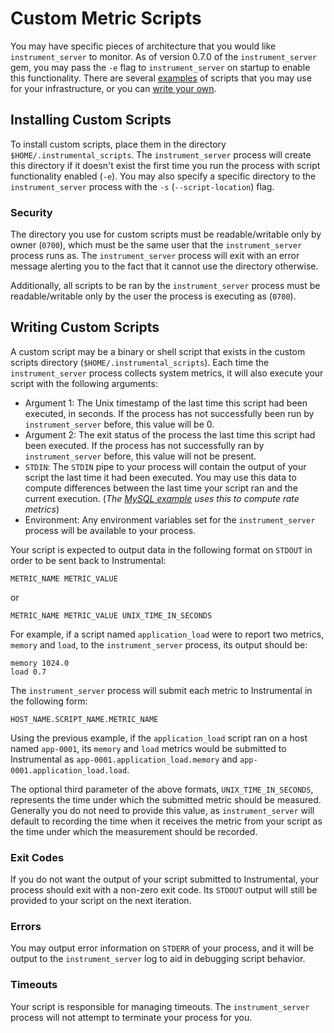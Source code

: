 # Custom Metric Scripts

You may have specific pieces of architecture that you would like `instrument_server` to monitor. As of version 0.7.0 of the `instrument_server` gem, you may pass the `-e` flag to `instrument_server` on startup to enable this functionality. There are several [examples](examples/) of scripts that you may use for your infrastructure, or you can [write your own](#writing_custom_scripts).

## Installing Custom Scripts

To install custom scripts, place them in the directory `$HOME/.instrumental_scripts`. The `instrument_server` process will create this directory if it doesn't exist the first time you run the process with script functionality enabled (`-e`). You may also specify a specific directory to the `instrument_server` process with the `-s` (`--script-location`) flag.

### Security


The directory you use for custom scripts must be readable/writable only by owner (`0700`), which must be the same user that the `instrument_server` process runs as. The `instrument_server` process will exit with an error message alerting you to the fact that it cannot use the directory otherwise.

Additionally, all scripts to be ran by the `instrument_server` process must be readable/writable only by the user the process is executing as (`0700`).

## <a name="writing_custom_scripts"></a> Writing Custom Scripts

A custom script may be a binary or shell script that exists in the custom scripts directory (`$HOME/.instrumental_scripts`). Each time the `instrument_server` process collects system metrics, it will also execute your script with the following arguments:

* Argument 1: The Unix timestamp of the last time this script had been executed, in seconds. If the process has not successfully been run by `instrument_server` before, this value will be 0.
* Argument 2: The exit status of the process the last time this script had been executed. If the process has not successfully ran by `instrument_server` before, this value will not be present.
* `STDIN`: The `STDIN` pipe to your process will contain the output of your script the last time it had been executed. You may use this data to compute differences between the last time your script ran and the current execution. (_The [MySQL example](examples/mysql/mysql_status.rb) uses this to compute rate metrics_)
* Environment: Any environment variables set for the `instrument_server` process will be available to your process.

Your script is expected to output data in the following format on `STDOUT` in order to be sent back to Instrumental:

```
METRIC_NAME METRIC_VALUE
```

or

```
METRIC_NAME METRIC_VALUE UNIX_TIME_IN_SECONDS
```

For example, if a script named `application_load` were to report two metrics, `memory` and `load`, to the `instrument_server` process, its output should be:

```
memory 1024.0
load 0.7
```

The `instrument_server` process will submit each metric to Instrumental in the following form:

```
HOST_NAME.SCRIPT_NAME.METRIC_NAME
```

Using the previous example, if the `application_load` script ran on a host named `app-0001`, its `memory` and `load` metrics would be submitted to Instrumental as `app-0001.application_load.memory` and `app-0001.application_load.load`.

The optional third parameter of the above formats, `UNIX_TIME_IN_SECONDS`, represents the time under which the submitted metric should be measured. Generally you do not need to provide this value, as `instrument_server` will default to recording the time when it receives the metric from your script as the time under which the measurement should be recorded.

### Exit Codes

If you do not want the output of your script submitted to Instrumental, your process should exit with a non-zero exit code. Its `STDOUT` output will still be provided to your script on the next iteration.

### Errors

You may output error information on `STDERR` of your process, and it will be output to the `instrument_server` log to aid in debugging script behavior.

### Timeouts

Your script is responsible for managing timeouts. The `instrument_server` process will not attempt to terminate your process for you.
